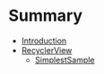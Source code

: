 # Summary

* [Introduction](README.md)
* [RecyclerView](RecyclerView/recyclerview.md)
   * [SimplestSample](RecyclerView/simplestsample.md)


